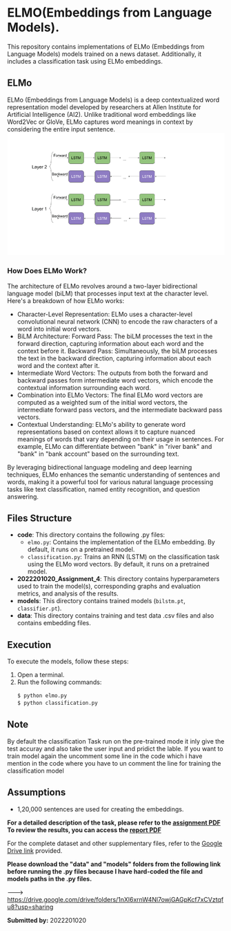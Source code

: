 # ELMO(Embeddings from Language Models).

This repository contains implementations of ELMo (Embeddings from Language Models) models trained on a news dataset. Additionally, it includes a classification task using ELMo embeddings.

## ELMo
  ELMo (Embeddings from Language Models) is a deep contextualized word representation model developed by researchers at Allen Institute for Artificial Intelligence (AI2). Unlike traditional word embeddings like Word2Vec or GloVe, ELMo captures word meanings in context by considering the entire input sentence.
  ![Alt Text](./image/Elmo.gif)

### How Does ELMo Work?

The architecture of ELMo revolves around a two-layer bidirectional language model (biLM) that processes input text at the character level. Here's a breakdown of how ELMo works:

- Character-Level Representation:
ELMo uses a character-level convolutional neural network (CNN) to encode the raw characters of a word into initial word vectors.
- BiLM Architecture:
Forward Pass: The biLM processes the text in the forward direction, capturing information about each word and the context before it.
Backward Pass: Simultaneously, the biLM processes the text in the backward direction, capturing information about each word and the context after it.
- Intermediate Word Vectors:
The outputs from both the forward and backward passes form intermediate word vectors, which encode the contextual information surrounding each word.
- Combination into ELMo Vectors:
The final ELMo word vectors are computed as a weighted sum of the initial word vectors, the intermediate forward pass vectors, and the intermediate backward pass vectors.
- Contextual Understanding:
ELMo's ability to generate word representations based on context allows it to capture nuanced meanings of words that vary depending on their usage in sentences. For example, ELMo can differentiate between "bank" in "river bank" and "bank" in "bank account" based on the surrounding text.

By leveraging bidirectional language modeling and deep learning techniques, ELMo enhances the semantic understanding of sentences and words, making it a powerful tool for various natural language processing tasks like text classification, named entity recognition, and question answering.


## Files Structure
- **code**: This directory contains the following .py files:
  - `elmo.py`: Contains the implementation of the ELMo embedding. By default, it runs on a pretrained model.
  - `classification.py`: Trains an RNN (LSTM) on the classification task using the ELMo word vectors. By default, it runs on a pretrained model.
- **2022201020_Assignment_4**: This directory contains hyperparameters used to train the model(s), corresponding graphs and evaluation metrics, and analysis of the results.
- **models**: This directory contains trained models (`bilstm.pt`, `classifier.pt`).
- **data**: This directory contains training and test data .csv files and also contains embedding files.

## Execution



To execute the models, follow these steps:

1. Open a terminal.
2. Run the following commands:
    ```bash
    $ python elmo.py
    $ python classification.py
    ```

## Note


By default the classification Task run on the pre-trained mode it inly give the test accuray and also take the user input and pridict the lable. If you want to train model again the uncomment some line in the code which i have mention in the code where you have to un comment the line for training the classification model

## Assumptions
- 1,20,000 sentences are used for creating the embeddings.

**For a detailed description of the task, please refer to the [assignment PDF](./docs/iNLP_Assignment_4.pdf) To review the results, you can access the [report PDF](./docs/2022201020_Assignment_4.pdf)**

For the complete dataset and other supplementary files, refer to the [Google Drive link](https://drive.google.com/drive/folders/1gPa3qXLQWSW62SZekWwaDblGVkTVGptt?usp=sharing) provided.

**Please download the "data" and "models" folders from the following link before running the .py files because I have hard-coded the file and models paths in the .py files.**

---> https://drive.google.com/drive/folders/1nXl6xrnW4Nl7owjGAGpKcf7xCVztqfu8?usp=sharing

**Submitted by:** 2022201020
